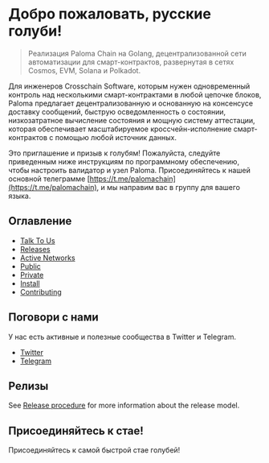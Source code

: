 # Добро пожаловать, русские голуби! 

> Реализация Paloma Chain на Golang, децентрализованной сети автоматизации для смарт-контрактов, 
> развернутая в сетях Cosmos, EVM, Solana и Polkadot. 
 
Для инженеров Crosschain Software, которым нужен одновременный контроль над несколькими смарт-контрактами в любой цепочке блоков, Paloma предлагает децентрализованную и основанную на консенсусе доставку сообщений, быструю осведомленность о состоянии, низкозатратное вычисление состояния и мощную систему аттестации, которая обеспечивает масштабируемое кроссчейн-исполнение смарт-контрактов с помощью любой источник данных.

Это приглашение и призыв к голубям! Пожалуйста, следуйте приведенным ниже инструкциям по программному обеспечению, чтобы настроить валидатор и узел Paloma. Присоединяйтесь к нашей основной телеграмме [https://t.me/palomachain](https://t.me/palomachain), и мы направим вас в группу для вашего языка.

## Оглавление
- [Talk To Us](#talk-to-us) 
- [Releases](#releases) 
- [Active Networks](#active-networks) 
- [Public](#public) 
- [Private](#private) 
- [Install](#install) 
- [Contributing](CONTRIBUTING.md)

## Поговори с нами
У нас есть активные и полезные сообщества в Twitter и Telegram.
* [Twitter](https://twitter.com/paloma_chain) 
* [Telegram](https://t.me/palomachain)

## Релизы
See [Release procedure](CONTRIBUTING.md#release-procedure) for more information about the release model.

## Присоединяйтесь к стае!
Присоединяйтесь к самой быстрой стае голубей!
